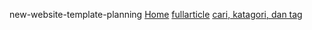 new-website-template-planning
[Home](https://fadlimuharram.github.io/new-website-template-planning/home/)
[fullarticle](https://fadlimuharram.github.io/new-website-template-planning/fullarticle/)
[cari, katagori, dan tag](https://fadlimuharram.github.io/new-website-template-planning/caritagkatagori/)
